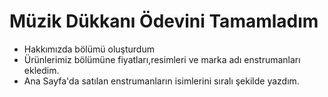 # Müzik Dükkanı Ödevini Tamamladım
* Hakkımızda bölümü oluşturdum
* Ürünlerimiz bölümüne fiyatları,resimleri ve marka adı enstrumanları ekledim.
* Ana Sayfa'da satılan enstrumanların isimlerini sıralı şekilde yazdım.